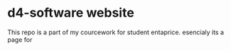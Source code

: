 # d4-software website

This repo is a part of my courcework for student entaprice. esencialy its a page for 
